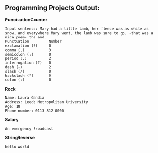 ## Programming Projects Output:

**PunctuationCounter**
```
Input sentence: Mary had a little lamb, her fleece was as white as snow, and everywhere Mary went, the lamb was sure to go. -that was a nice poem- the end.
Punctuation			Number
exclamation (!)		0
comma (,)			3
semicolon (;)		0
period (.)			2
interrogation (?)	0
dash (-)			2
slash (/)			0
backslash (")		0
colon (:)			0
```
**Rock**
```
Name: Laura Gandia
Address: Leeds Metropolitan University
Age: 18
Phone number: 0113 812 0000
```
**Salary**
```
An emergency Broadcast
```
**StringReverse**
```
hello world
```
